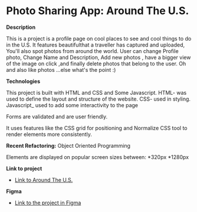# Photo Sharing App: Around The U.S.

**Description**

This is a project is a profile page on cool places to see and cool things to do in the U.S. It features beautifulthat a traveller has captured and uploaded, You'll also spot photos from around the world.
User can change Profile photo, Change Name and Description, Add new photos , have a bigger view of the image on click ,and finally delete photos that belong to the user. Oh and also like photos ...else what's the point :)

**Technologies**

This project is built with  HTML and CSS and Some Javascript.
HTML- was used to define the layout and structure of the website.
CSS- used in styling.
Javascript_ used to add some interactivity to the page

Forms are validated and are user friendly.

It uses features like the CSS grid for positioning and Normalize CSS tool to render elements more consistently.

**Recent Refactoring:** 
Object Oriented Programming

Elements are displayed on popular screen sizes between:
*320px
*1280px

**Link to project**

 * [Link to Around The U.S.](https://priceless-jepsen-2f0767.netlify.app/)


**Figma**

* [Link to the project in Figma](https://www.figma.com/file/mUgu8OSHWE0M6p6vfwmdu9/Sprint-4-Around-The-U.S.-desktop-mobile?node-id=0%3A1)



